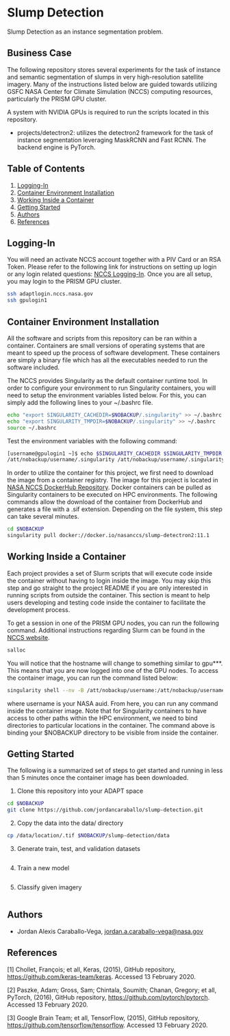 # Slump Detection

Slump Detection as an instance segmentation problem.

## Business Case

The following repository stores several experiments for the task of instance and semantic
segmentation of slumps in very high-resolution satellite imagery. Many of the instructions
listed below are guided towards utilizing GSFC NASA Center for Climate Simulation (NCCS)
computing resources, particularly the PRISM GPU cluster.

A system with NVIDIA GPUs is required to run the scripts located in this repository.

- projects/detectron2: utilizes the detectron2 framework for the task of instance segmentation
leveraging MaskRCNN and Fast RCNN. The backend engine is PyTorch.

## Table of Contents

1. [Logging-In](#Logging_In)
2. [Container Environment Installation](#Container_Environment_Installation)
3. [Working Inside a Container](#Working_Inside_Container)
4. [Getting Started](#Getting_Started)
5. [Authors](#Authors)
6. [References](#References)

## Logging-In <a name="Logging_In"></a>

You will need an activate NCCS account together with a PIV Card or an RSA Token. Please refer
to the following link for instructions on setting up login or any login related questions:
[NCCS Logging-In](https://www.nccs.nasa.gov/nccs-users/instructional/logging-in/bastion-host).
Once you are all setup, you may login to the PRISM GPU cluster.

```bash
ssh adaptlogin.nccs.nasa.gov
ssh gpulogin1
```

## Container Environment Installation <a name="Container_Environment_Installation"></a>

All the software and scripts from this repository can be ran within a container. Containers are
small versions of operating systems that are meant to speed up the process of software development.
These containers are simply a binary file which has all the executables needed to run the software included.

The NCCS provides Singularity as the default container runtime tool. In order to configure your
environment to run Singularity containers, you will need to setup the environment variables listed below.
For this, you can simply add the following lines to your ~/.bashrc file.

```bash
echo "export SINGULARITY_CACHEDIR=$NOBACKUP/.singularity" >> ~/.bashrc
echo "export SINGULARITY_TMPDIR=$NOBACKUP/.singularity" >> ~/.bashrc
source ~/.bashrc
```

Test the environment variables with the following command:

```bash
[username@gpulogin1 ~]$ echo $SINGULARITY_CACHEDIR $SINGULARITY_TMPDIR
/att/nobackup/username/.singularity /att/nobackup/username/.singularity
```

In order to utilize the container for this project, we first need to download the image from a container
registry. The image for this project is located in [NASA NCCS DockerHub Repository](https://hub.docker.com/repository/docker/nasanccs/slump-detectron2). Docker containers can be pulled as Singularity containers to be executed on HPC
environments. The following commands allow the download of the container from DockerHub and generates a
file with a .sif extension. Depending on the file system, this step can take several minutes.

```bash
cd $NOBACKUP
singularity pull docker://docker.io/nasanccs/slump-detectron2:11.1
```

## Working Inside a Container <a name="Working_Inside_Container"></a>

Each project provides a set of Slurm scripts that will execute code inside the container without having
to login inside the image. You may skip this step and go straight to the project README if you are only
interested in running scripts from outside the container. This section is meant to help users developing
and testing code inside the container to facilitate the development process.

To get a session in one of the PRISM GPU nodes, you can run the following command. Additional instructions
regarding Slurm can be found in the [NCCS website](https://www.nccs.nasa.gov/nccs-users/instructional/adapt-instructional/using-prism).

```bash
salloc
```

You will notice that the hostname will change to something similar to gpu***. This means that you are now
logged into one of the GPU nodes. To access the container image, you can run the command listed below:

```bash
singularity shell --nv -B /att/nobackup/username:/att/nobackup/username slump-detectron2_latest.sif
```

where username is your NASA auid. From here, you can run any command inside the container image. Note that
for Singularity containers to have access to other paths within the HPC environment, we need to bind
directories to particular locations in the container. The command above is binding your $NOBACKUP directory
to be visible from inside the container.

## Getting Started <a name="Getting_Started"></a>

The following is a summarized set of steps to get started and running in less than 5 minutes once the container image has been downloaded.

1. Clone this repository into your ADAPT space

```bash
cd $NOBACKUP
git clone https://github.com/jordancaraballo/slump-detection.git
```

2. Copy the data into the data/ directory

```bash
cp /data/location/.tif $NOBACKUP/slump-detection/data
```

3. Generate train, test, and validation datasets

```bash
```

4. Train a new model

```bash
```

5. Classify given imagery

```bash
```

## Authors

- Jordan Alexis Caraballo-Vega, <jordan.a.caraballo-vega@nasa.gov>

## References

[1] Chollet, François; et all, Keras, (2015), GitHub repository, https://github.com/keras-team/keras. Accessed 13 February 2020.

[2] Paszke, Adam; Gross, Sam; Chintala, Soumith; Chanan, Gregory; et all, PyTorch, (2016), GitHub repository, https://github.com/pytorch/pytorch. Accessed 13 February 2020.

[3] Google Brain Team; et all, TensorFlow, (2015), GitHub repository, https://github.com/tensorflow/tensorflow. Accessed 13 February 2020.